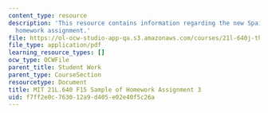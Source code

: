 ```yaml
---
content_type: resource
description: 'This resource contains information regarding the new Spain: Sample of
  homework assignment.'
file: https://ol-ocw-studio-app-qa.s3.amazonaws.com/courses/21l-640j-the-new-spain-1977-present-fall-2015/f7ff2e0c763012a9d405e02e40f5c26a_MIT21L_640JF15_HW3.pdf
file_type: application/pdf
learning_resource_types: []
ocw_type: OCWFile
parent_title: Student Work
parent_type: CourseSection
resourcetype: Document
title: MIT 21L.640 F15 Sample of Homework Assignment 3
uid: f7ff2e0c-7630-12a9-d405-e02e40f5c26a
---
```

